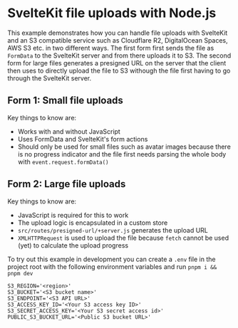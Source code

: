 # SvelteKit file uploads with Node.js

This example demonstrates how you can handle file uploads with SvelteKit and an S3 compatible service such as Cloudflare R2, DigitalOcean Spaces, AWS S3 etc. in two different ways. The first form first sends the file as `FormData` to the SvelteKit server and from there uploads it to S3. The second form for large files generates a presigned URL on the server that the client then uses to directly upload the file to S3 withough the file first having to go through the SvelteKit server.

## Form 1: Small file uploads
Key things to know are:
- Works with and without JavaScript
- Uses FormData and SvelteKit's form actions
- Should only be used for small files such as avatar images because there is no progress indicator and the file first needs parsing the whole body with `event.request.formData()`

## Form 2: Large file uploads
Key things to know are:
- JavaScript is required for this to work
- The upload logic is encapsulated in a custom store
- `src/routes/presigned-url/+server.js` generates the upload URL
- `XMLHTTPRequest` is used to upload the file because `fetch` cannot be used (yet) to calculate the upload progress

To try out this example in development you can create a `.env` file in the project root with the following environment variables and run `pnpm i && pnpm dev`
```
S3_REGION='<region>'
S3_BUCKET='<S3 bucket name>'
S3_ENDPOINT='<S3 API URL>'
S3_ACCESS_KEY_ID='<Your S3 access key ID>'
S3_SECRET_ACCESS_KEY='<Your S3 secret access id>'
PUBLIC_S3_BUCKET_URL='<Public S3 bucket URL>'
```